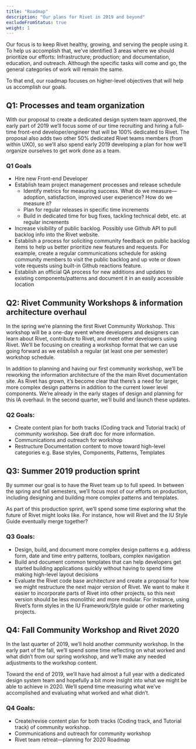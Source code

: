 ```yaml
---
title: "Roadmap"
description: "Our plans for Rivet in 2019 and beyond"
excludeFromStatus: true
weight: 1
---
```

Our focus is to keep Rivet healthy, growing, and serving the people using it. To help us accomplish that, we've identified 3 areas where we should prioritize our efforts: Infrastructure; production; and documentation, education, and outreach. Although the specific tasks will come and go, the general categories of work will remain the same.

To that end, our roadmap focuses on higher-level objectives that will help us accomplish our goals.

## Q1: Processes and team organization
With our proposal to create a dedicated design system team approved, the early part of 2019 we’ll focus some of our time recruiting and hiring a full-time front-end developer/engineer that will be 100% dedicated to Rivet. The proposal also adds two other 50% dedicated Rivet teams members (from within UXO), so we’ll also spend early 2019 developing a plan for how we’ll organize ourselves to get work done as a team.

### Q1 Goals

- Hire new Front-end Developer
- Establish team project management processes and release schedule
    - Identify metrics for measuring success. What do we measure—adoption, satisfaction, improved user experience? How do we measure it?
    - Plan for regular releases in specific time increments
    - Build in dedicated time for bug fixes, tackling technical debt, etc. at regular increments
- Increase visibility of public backlog. Possibly use Github API to pull backlog info into the Rivet website.
- Establish a process for soliciting community feedback on public backlog items to help us better prioritize new features and requests. For example, create a regular communications schedule for asking community members to visit the public backlog and up vote or down vote requests using built-in Github reactions feature.
- Establish an official QA process for new additions and updates to existing components/patterns and document it in an easily accessible location

## Q2: Rivet Community Workshops & information architecture overhaul
In the spring we’re planning the first Rivet Community Workshop. This workshop will be a one-day event where developers and designers can learn about Rivet, contribute to Rivet, and meet other developers using Rivet. We’ll be focusing on creating a workshop format that we can use going forward as we establish a regular (at least one per semester) workshop schedule.

In addition to planning and having our first community workshop, we’ll be reworking the information architecture of the the main Rivet documentation site. As Rivet has grown, it’s become clear that there’s a need for larger, more complex design patterns in addition to the current lower level components. We’re already in the early stages of design and planning for this IA overhaul.  In the second quarter, we’ll build and launch these updates.

### Q2 Goals:
- Create content plan for both tracks (Coding track and Tutorial track) of community workshop. See draft doc for more information.
- Communications and outreach for workshop
- Restructure Documentation content to move toward high-level categories e.g. Base styles, Components, Patterns, Templates

## Q3: Summer 2019 production sprint
By summer our goal is to have the Rivet team up to full speed. In between the spring and fall semesters, we’ll focus most of our efforts on production, including designing and building more complex patterns and templates.

As part of this production sprint, we’ll spend some time exploring what the future of Rivet might looks like. For instance, how will Rivet and the IU Style Guide eventually merge together?

### Q3 Goals:
- Design, build, and document more complex design patterns e.g. address form, date and time entry patterns, toolbars, complex navigation
- Build and document common templates that can help developers get started building applications quickly without having to spend time making high-level layout decisions
- Evaluate the Rivet code base architecture and create a proposal for how we might restructure the next major version of Rivet. We want to make it easier to incorporate parts of Rivet into other projects, so this next version should be less monolithic and more modular. For instance, using Rivet’s form styles in the IU Framework/Style guide or other marketing projects.

## Q4: Fall Community Workshop and Rivet 2020
In the last quarter of 2019, we’ll hold another community workshop. In the early part of the fall, we’ll spend some time reflecting on what worked and what didn’t from our spring workshop, and we'll make any needed adjustments to the workshop content.

Toward the end of 2019, we’ll have had almost a full year with a dedicated design system team and hopefully a bit more insight into what we might be able to achieve in 2020. We’ll spend time measuring what we’ve accomplished and evaluating what worked and what didn’t.

### Q4 Goals:
- Create/revise content plan for both tracks (Coding track, and Tutorial track) of community workshop.
- Communications and outreach for community workshop
- Rivet team retreat—planning for 2020 Roadmap



